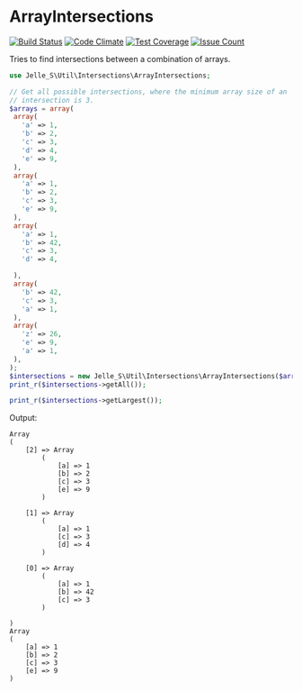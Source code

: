 # ArrayIntersections

[![Build Status](https://travis-ci.org/Jelle-S/arrayintersections.svg?branch=develop)](https://travis-ci.org/Jelle-S/arrayintersections) [![Code Climate](https://codeclimate.com/github/Jelle-S/arrayintersections/badges/gpa.svg)](https://codeclimate.com/github/Jelle-S/arrayintersections) [![Test Coverage](https://codeclimate.com/github/Jelle-S/arrayintersections/badges/coverage.svg)](https://codeclimate.com/github/Jelle-S/arrayintersections/coverage) [![Issue Count](https://codeclimate.com/github/Jelle-S/arrayintersections/badges/issue_count.svg)](https://codeclimate.com/github/Jelle-S/arrayintersections)

Tries to find intersections between a combination of arrays.

```php
use Jelle_S\Util\Intersections\ArrayIntersections;

// Get all possible intersections, where the minimum array size of an
// intersection is 3.
$arrays = array(
 array(
   'a' => 1,
   'b' => 2,
   'c' => 3,
   'd' => 4,
   'e' => 9,
 ),
 array(
   'a' => 1,
   'b' => 2,
   'c' => 3,
   'e' => 9,
 ),
 array(
   'a' => 1,
   'b' => 42,
   'c' => 3,
   'd' => 4,

 ),
 array(
   'b' => 42,
   'c' => 3,
   'a' => 1,
 ),
 array(
   'z' => 26,
   'e' => 9,
   'a' => 1,
 ),
);
$intersections = new Jelle_S\Util\Intersections\ArrayIntersections($arrays, 3);
print_r($intersections->getAll());

print_r($intersections->getLargest());
```

Output:
```
Array
(
    [2] => Array
        (
            [a] => 1
            [b] => 2
            [c] => 3
            [e] => 9
        )

    [1] => Array
        (
            [a] => 1
            [c] => 3
            [d] => 4
        )

    [0] => Array
        (
            [a] => 1
            [b] => 42
            [c] => 3
        )

)
Array
(
    [a] => 1
    [b] => 2
    [c] => 3
    [e] => 9
)
```

